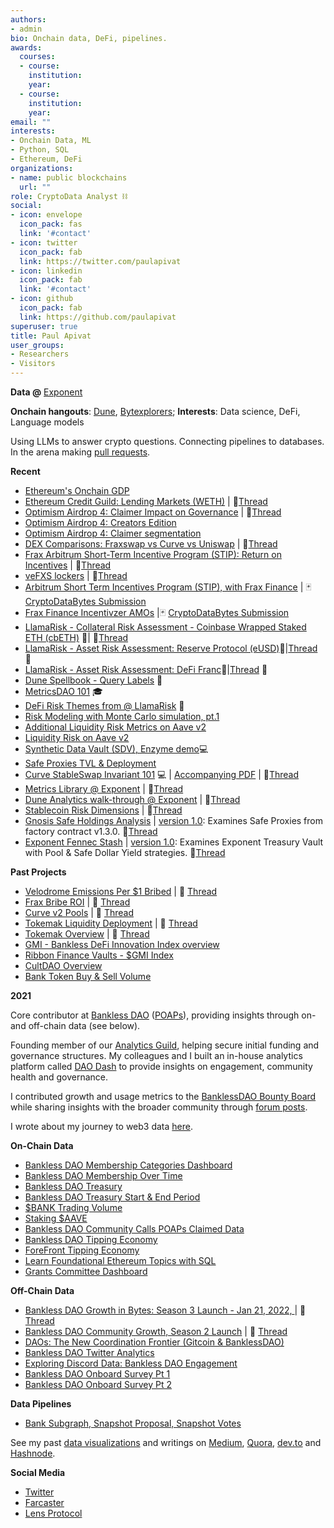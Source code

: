 ```yaml
---
authors:
- admin
bio: Onchain data, DeFi, pipelines.
awards:
  courses:
  - course: 
    institution: 
    year: 
  - course: 
    institution: 
    year:
email: ""
interests:
- Onchain Data, ML
- Python, SQL 
- Ethereum, DeFi 
organizations:
- name: public blockchains
  url: ""
role: CryptoData Analyst ⛓️ 
social:
- icon: envelope
  icon_pack: fas
  link: '#contact'
- icon: twitter
  icon_pack: fab
  link: https://twitter.com/paulapivat
- icon: linkedin
  icon_pack: fab
  link: '#contact'
- icon: github
  icon_pack: fab
  link: https://github.com/paulapivat
superuser: true
title: Paul Apivat
user_groups:
- Researchers
- Visitors
---
```




**Data @** [Exponent](https://twitter.com/Exponent_AI)

**Onchain hangouts**: [Dune](https://dune.com/paulapivat), [Bytexplorers](https://dune.com/cryptodatabytes/bytexplorers); **Interests**: Data science, DeFi, Language models

Using LLMs to answer crypto questions. Connecting pipelines to databases. In the arena making [pull requests](https://github.com/PaulApivat). 



**Recent**

- [Ethereum's Onchain GDP](https://dune.com/paulapivat/onchain-gdp) 
- [Ethereum Credit Guild: Lending Markets (WETH)](https://dune.com/paulapivat/credit-guild-lending-terms) | 🧵[Thread](https://x.com/paulapivat/status/1789670343671783906)
- [Optimism Airdrop 4: Claimer Impact on Governance](https://dune.com/paulapivat/op-airdrop-4-governance-activity) | 🧵[Thread](https://x.com/paulapivat/status/1784641866434216330)
- [Optimism Airdrop 4: Creators Edition](https://dune.com/paulapivat/op-airdrop-4-creators-edition)
- [Optimism Airdrop 4: Claimer segmentation](https://dune.com/paulapivat/op-airdrop-4)
- [DEX Comparisons: Fraxswap vs Curve vs Uniswap](https://dune.com/paulapivat/fraxswap-comparison) | 🧵[Thread](https://x.com/paulapivat/status/1764492703226818644)
- [Frax Arbitrum Short-Term Incentive Program (STIP): Return on Incentives](https://dune.com/paulapivat/frax-arb-stip-return-on-incentives) | 🧵[Thread](https://x.com/paulapivat/status/1759239576533766199)
- [veFXS lockers](https://dune.com/paulapivat/vefxs-lockers) | 🧵[Thread](https://x.com/paulapivat/status/1756702461782577383)
- [Arbitrum Short Term Incentives Program (STIP), with Frax Finance](https://dune.com/paulapivat/arbitrum-stip-with-frax-finance) | 🃏[CryptoDataBytes Submission](https://jokerace.io/contest/optimism/0xBF07ff1007f0632a810172976b77f99c9EB03c9F/submission/83779953257751213502467755572983596681276944908866455761702746768565333668946)
- [Frax Finance Incentivzer AMOs](https://dune.com/paulapivat/frax-finance-incentivizer-amos) |🃏 [CryptoDataBytes Submission](https://jokerace.io/contest/optimism/0xf9877d107aa83f1E3a48d99D4b43Fbff61E9d82c/submission/62290207048883345317895143567357964817530154046817466970812895629170079985927)
- [LlamaRisk - Collateral Risk Assessment - Coinbase Wrapped Staked ETH (cbETH)](https://hackmd.io/@PrismaRisk/cbETH) 🦙| 🧵[Thread](https://twitter.com/LlamaRisk/status/1678221796787765249?s=20)
- [LlamaRisk - Asset Risk Assessment: Reserve Protocol (eUSD)](https://cryptorisks.substack.com/p/asset-risk-assessment-reserve-protocol)🦙|[Thread](https://twitter.com/LlamaRisk/status/1667027094449328130?s=20) 🧵
- [LlamaRisk - Asset Risk Assessment: DeFi Franc](https://cryptorisks.substack.com/p/asset-risk-assessment-defi-franc)🦙|[Thread](https://twitter.com/LlamaRisk/status/1648584348923465728?s=20) 🧵
- [Dune Spellbook - Query Labels](https://github.com/duneanalytics/spellbook/pull/2945#issuecomment-1484124721) ️🧙
- [MetricsDAO 101](https://opensea.io/assets/matic/0xe37c7468454e378e90dd0dda8d2ce1628b62a033/11) 🎓
- [DeFi Risk Themes from @ LlamaRisk](https://twitter.com/paulapivat/status/1637067244021637121) 🧵
- [Risk Modeling with Monte Carlo simulation, pt.1](https://github.com/exponent-cx/analytics/blob/main/risk/monte_carlo/risk_mc.ipynb)
- [Additional Liquidity Risk Metrics on Aave v2](https://dune.com/paulapivat/aave-liquidity-risk-metrics)
- [Liquidity Risk on Aave v2](https://dune.com/paulapivat/aave-v2-utilization-and-liquidity-risk)
- [Synthetic Data Vault (SDV), Enzyme demo](https://colab.research.google.com/drive/1C_de-7RVgd2to7niKIIjrGDRGOfyUsqf)💻
- [Safe Proxies TVL & Deployment](https://dune.com/exponent/safe-proxies-tvl-and-deployment)
- [Curve StableSwap Invariant 101](https://colab.research.google.com/drive/1cpApTBso1zTBw2lsTHa93afsaQEV7aAe?usp=sharing) 💻 | [Accompanying PDF](https://drive.google.com/file/d/1mGceMdm1Va0_WPvKfSo2PHl-7STPcTkk/view?usp=sharing) | 🧵[Thread](https://twitter.com/paulapivat/status/1601389152750424066?s=20&t=huUM4HxrweLxZrl5xDqe8w)
- [Metrics Library @ Exponent](https://www.notion.so/exponent-cx/Metrics-Library-50b3ce4d69124075a3676f84787f695a) | 🧵[Thread](https://twitter.com/paulapivat/status/1601043087249539072)
- [Dune Analytics walk-through @ Exponent](https://docs.google.com/presentation/d/1BF_jmlRwzOfz8eDsuNTDpaaH-ELxC4YcPE67-GE_4Io/edit#slide=id.p) | 🧵[Thread](https://twitter.com/paulapivat/status/1587656228649734146)
- [Stablecoin Risk Dimensions](https://dune.com/paulapivat/stablecoin-risk-dimensions) | 🧵[Thread](https://twitter.com/paulapivat/status/1579057979974123521)
- [Gnosis Safe Holdings Analysis](https://dune.com/exponent/gnosis-safe-holdings-analysis) | [version 1.0](https://dune.com/paulapivat/gnosis-safe-factory): Examines Safe Proxies from factory contract v1.3.0. 🧵[Thread](https://twitter.com/Exponent_cx/status/1573327110852300800)
- [Exponent Fennec Stash](https://dune.com/exponent/exponent-fennec-stash) | [version 1.0](https://dune.com/paulapivat/exponent-treasury-vault): Examines Exponent Treasury Vault with Pool & Safe Dollar Yield strategies. 🧵[Thread](https://twitter.com/paulapivat/status/1565621408478433281)

**Past Projects**

- [Velodrome Emissions Per $1 Bribed](https://dune.com/paulapivat/velodrome-emissions-bribe) | 🧵 [Thread](https://twitter.com/paulapivat/status/1561752438981664768)
- [Frax Bribe ROI](https://dune.com/paulapivat/frax-bribe) | 🧵 [Thread](https://twitter.com/paulapivat/status/1551219246667022337)
- [Curve v2 Pools](https://dune.com/paulapivat/curve-v2-pools) | 🧵 [Thread](https://twitter.com/paulapivat/status/1542780111589560322)
- [Tokemak Liquidity Deployment](https://dune.com/paulapivat/Tokemak-2) | 🧵 [Thread](https://twitter.com/paulapivat/status/1529700733070716928)
- [Tokemak Overview](https://dune.com/paulapivat/Tokemak) | 🧵 [Thread](https://twitter.com/paulapivat/status/1522968493380890624)
- [GMI - Bankless DeFi Innovation Index overview](https://dune.xyz/paulapivat/dollarGMI)
- [Ribbon Finance Vaults - $GMI Index](https://dune.xyz/paulapivat/Ribbon-Vaults)
- [CultDAO Overview](https://dune.xyz/paulapivat/CultDAO)
- [Bank Token Buy & Sell Volume](https://dune.xyz/paulapivat/dollarBANK-Buy-and-Sell-Volume)


**2021**

Core contributor at [Bankless DAO](https://www.bankless.community/)  ([POAPs](https://app.poap.xyz/scan/0xdfdf2d882d9ebce6c7eac3da9ab66cbfda263781)), providing insights through on- and off-chain data (see below).

Founding member of our [Analytics Guild](https://www.notion.so/bankless/BanklessDAO-Wiki-82ba81e7da1c42adb7c4ab67a4f22e8f), helping secure initial funding and governance structures. My colleagues and I built an in-house analytics platform called [DAO Dash](https://www.notion.so/bankless/DAO-Dash-41a151ce8ef74fcd893cba3b47223828) to provide insights on engagement, community health and governance.

I contributed growth and usage metrics to the [BanklessDAO Bounty Board](https://www.notion.so/bankless/Bounty-Board-318dc164cc5640cca17e0fb5f484fd90) while sharing insights with the broader community through [forum posts](https://forum.bankless.community/u/paulapivat/activity/topics). 

I wrote about my journey to web3 data [here](https://paulapivat.com/post/before_crypto/).


**On-Chain Data**

- [Bankless DAO Membership Categories Dashboard](https://duneanalytics.com/paulapivat/dollarBANK-Members)
- [Bankless DAO Membership Over Time](https://duneanalytics.com/paulapivat/dollarBANK-Members-Time-Series)
- [Bankless DAO Treasury](https://duneanalytics.com/paulapivat/WIP-Bankless-DAO-Treasury)
- [Bankless DAO Treasury Start & End Period](https://duneanalytics.com/paulapivat/Bankless-DAO-Treasury-Overtime)
- [$BANK Trading Volume](https://duneanalytics.com/paulapivat/BANK)
- [Staking $AAVE](https://duneanalytics.com/paulapivat/Staking-Aave)
- [Bankless DAO Community Calls POAPs Claimed Data](https://forum.bankless.community/t/community-call-poaps-claimed-numbers-thru-july-9th/1232)
- [Bankless DAO Tipping Economy](https://dune.xyz/paulapivat/Bankless-DAO-Tipping-Economy)
- [ForeFront Tipping Economy](https://dune.xyz/paulapivat/Fore-Front-Tipping-Economy)
- [Learn Foundational Ethereum Topics with SQL](https://ethereum.org/en/developers/tutorials/learn-foundational-ethereum-topics-with-sql/)
- [Grants Committee Dashboard](https://dune.xyz/paulapivat/Grants-Committee-Dashboard)

**Off-Chain Data**

- [Bankless DAO Growth in Bytes: Season 3 Launch - Jan 21, 2022, ](https://docs.google.com/presentation/d/1CIUPeTDyRga9fOOnpsPjA6pS3nR6oZKHX6aUfRMmXbI/edit?usp=sharing) | 🧵 [Thread](https://twitter.com/paulapivat/status/1484455204137279490)
- [Bankless DAO Community Growth, Season 2 Launch](https://docs.google.com/presentation/d/18DGuSTsLgU2C2iNNcvoo2-27uL2Tcb1jfMaMGa9Zeyc/edit?usp=sharing) | 🧵 [Thread](https://twitter.com/paulapivat/status/1446484367736328199)
- [DAOs: The New Coordination Frontier (Gitcoin & BanklessDAO)](https://docs.google.com/presentation/d/1fLJvPOvibcCUpJ9ES44_cdoX5Hb7LpDaloGWz5FbUEM/edit#slide=id.gec41538503_0_399)
- [Bankless DAO Twitter Analytics](https://forum.bankless.community/t/bankless-dao-twitter-analytics-june-2021-edition/1200)
- [Exploring Discord Data: Bankless DAO Engagement](https://forum.bankless.community/t/exploring-discord-data-bankless-dao-engagement/1100)
- [Bankless DAO Onboard Survey Pt 1](https://forum.bankless.community/t/onboard-survey-exploratory-analysis/1048)
- [Bankless DAO Onboard Survey Pt 2](https://forum.bankless.community/t/onboard-survey-exploratory-analysis-part-2/1067)

**Data Pipelines**
- [Bank Subgraph, Snapshot Proposal, Snapshot Votes](https://github.com/BanklessDAO/analytics/tree/main/daodash/etl_pipeline)


See my past [data visualizations](https://paulapivat.com/#gallery) and writings on [Medium](https://paulapivat.medium.com/), [Quora](https://www.quora.com/profile/Paul-Apivat-Hanvongse), [dev.to](https://dev.to/paulapivat) and  [Hashnode](https://paulapivat.hashnode.dev/).

**Social Media**

- [Twitter](https://twitter.com/paulapivat)
- [Farcaster](https://warpcast.com/paulx.eth)
- [Lens Protocol](https://lenster.xyz/u/paulx)





